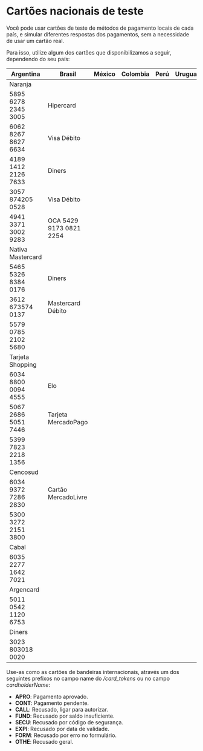 # Cartões nacionais de teste

Você pode usar cartões de teste de métodos de pagamento locais de cada país, e simular diferentes respostas dos pagamentos, sem a necessidade de usar um cartão real.

Para isso, utilize algum dos cartões que disponibilizamos a seguir, dependendo do seu país:

| Argentina             | Brasil   | México   | Colombia | Perú    | Uruguai                         |
|      ----             | -----    | -----    | -----    | -----   | -----                           |
|Naranja
5895 6278 2345 3005     |Hipercard
6062 8267 8627 6634                |Visa Débito
4189 1412 2126 7633                           |Diners
3057 874205 0528                                         |Visa Débito
4941 3371 3002 9283                                                |OCA 5429 9173 0821 2254         |
|Nativa Mastercard
5465 5326 8384 0176     |Diners
3612 673574 0137                   |Mastercard Débito
5579 0785 2102 5680                           |          |         |                                |
|Tarjeta Shopping
6034 8800 0094 4555     |Elo
5067 2686 5051 7446                |Tarjeta MercadoPago
5399 7823 2218 1356                           |          |         |                                |
|Cencosud
6034 9372 7286 2830     |Cartão MercadoLivre
5300 3272 2151 3800                |          |          |         |                                |
|Cabal
6035 2277 1642 7021     |          |          |          |         |                                |
|Argencard
5011 0542 1120 6753     |          |          |          |         |                                |
|Diners
3023 803018 0020        |          |          |          |         |                                |

Use-as como as cartões de bandeiras internacionais, através um dos seguintes prefixos no campo name do _/card_tokens_ ou no campo _cardholderName_:

* **APRO**: Pagamento aprovado.
* **CONT**: Pagamento pendente.
* **CALL**: Recusado, ligar para autorizar.
* **FUND**: Recusado por saldo insuficiente.
* **SECU**: Recusado por código de segurança.
* **EXPI**: Recusado por data de validade.
* **FORM**: Recusado por erro no formulário.
* **OTHE**: Recusado geral.
